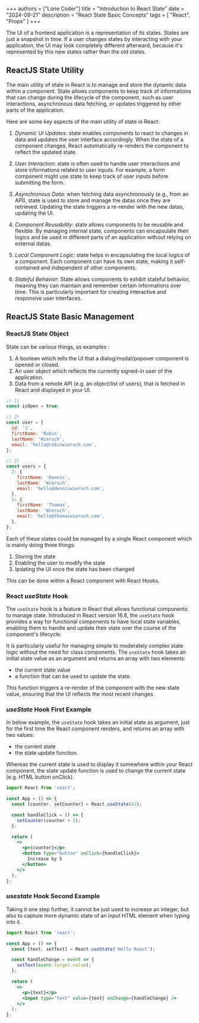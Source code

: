 +++
authors = ["Lone Coder"]
title = "Introduction to React State"
date = "2024-09-21"
description = "React State Basic Concepts"
tags = [
    "React", "Props"
]
+++

The UI of a frontend application is a representation of its states. States are just a snapshot in time. If a user changes states by interacting with your application, the UI may look completely different afterward, because it's represented by this new states rather than the old states.

## ReactJS State Utility

The main utility of state in React is to manage and store the dynamic data within a component. State allows components to keep track of informations that can change during the lifecycle of the component, such as user interactions, asynchronous data fetching, or updates triggered by other parts of the application.

Here are some key aspects of the main utility of state in React:

1. *Dynamic UI Updates*: state enables components to react to changes in data and updates the user interface accordingly. When the state of a component changes, React automatically re-renders the component to reflect the updated state.

2. *User Interaction*: state is often used to handle user interactions and store informations related to user inputs. For example, a form component might use state to keep track of user inputs before submitting the form.

3. *Asynchronous Data*: when fetching data asynchronously (e.g., from an API), state is used to store and manage the datas once they are retrieved. Updating the state triggers a re-render with the new datas, updating the UI.

4. *Component Reusability*: state allows components to be reusable and flexible. By managing internal state, components can encapsulate their logics and be used in different parts of an application without relying on external datas.

5. *Local Component Logic*: state helps in encapsulating the local logics of a component. Each component can have its own state, making it self-contained and independent of other components.

6. *Stateful Behavior*: State allows components to exhibit stateful behavior, meaning they can maintain and remember certain informations over time. This is particularly important for creating interactive and responsive user interfaces.

## ReactJS State Basic Management

### ReactJS State Object

State can be various things, as examples :

1. A boolean which tells the UI that a dialog/modal/popover component is opened or closed.
2. An user object which reflects the currently signed-in user of the application.
3. Data from a remote API (e.g. an object/list of users), that is fetched in React and displayed in your UI.

```jsx
// 1)
const isOpen = true;

// 2)
const user = {
  id: '1',
  firstName: 'Robin',
  lastName: 'Wieruch',
  email: 'hello@robinwieruch.com',
};

// 3)
const users = {
  2: {
    firstName: 'Dennis',
    lastName: 'Wieruch',
    email: 'hello@denniswieruch.com',
  },
  3: {
    firstName: 'Thomas',
    lastName: 'Wieruch',
    email: 'hello@thomaswieruch.com',
  },
};
```
Each of these states could be managed by a single React component which is mainly doing three things:

1. Storing the state
2. Enabling the user to modify the state
3. Ipdating the UI once the state has been changed

This can be done within a React component with React Hooks. 

### React *useState* Hook

The `useState` hook is a feature in React that allows functional components to manage state. Introduced in React version 16.8, the `useState` hook provides a way for functional components to have local state variables, enabling them to handle and update their state over the course of the component's lifecycle. 

It is particularly useful for managing simple to moderately complex state logic without the need for class components. The `useState` hook takes an initial state value as an argument and returns an array with two elements: 
* the current state value 
* a function that can be used to update the state. 

This function triggers a re-render of the component with the new state value, ensuring that the UI reflects the most recent changes. 

### *useState* Hook First Example

In below example, the `useState` hook takes an initial state as argument, just for the first time the React component renders, and returns an array with two values: 
* the current state 
* the state update function. 

Whereas the current state is used to display it somewhere within your React component, the state update function is used to change the current state (e.g. HTML button onClick).

```jsx
import React from 'react';

const App = () => {
  const [counter, setCounter] = React.useState(42);

  const handleClick = () => {
    setCounter(counter + 5);
  };

  return (
    <>
      <p>{counter}</p>
      <button type="button" onClick={handleClick}>
        Increase by 5
      </button>
    </>
  );
};
```

### *usestate* Hook Second Example

Taking it one step further, it cannot be just used to increase an integer, but also to capture more dynamic state of an input HTML element when typing into it. 

```jsx
import React from 'react';

const App = () => {
  const [text, setText] = React.useState('Hello React');

  const handleChange = event => {
    setText(event.target.value);
  };

  return (
    <>
      <p>{text}</p>
      <input type="text" value={text} onChange={handleChange} />
    </>
  );
};
```

